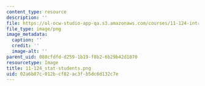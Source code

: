 ```yaml
---
content_type: resource
description: ''
file: https://ol-ocw-studio-app-qa.s3.amazonaws.com/courses/11-124-introduction-to-education-looking-forward-and-looking-back-on-education-fall-2011/02a6b87c012bcf82ac3fb5dc6d132c7e_11-124_stat-students.png
file_type: image/png
image_metadata:
  caption: ''
  credit: ''
  image-alt: ''
parent_uid: 088cfdfd-d259-1b19-f8b2-6b29b42d1870
resourcetype: Image
title: 11-124_stat-students.png
uid: 02a6b87c-012b-cf82-ac3f-b5dc6d132c7e
---
```

